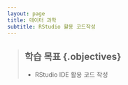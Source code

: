 ```yaml
---
layout: page
title: 데이터 과학
subtitle: RStudio 활용 코드작성
---
```

> ## 학습 목표 {.objectives}
>
> * RStudio IDE 활용 코드 작성




